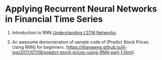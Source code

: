 # Applying Recurrent Neural Networks in Financial Time Series

1. Introduction to RNN [Understanding LSTM Networks](http://colah.github.io/posts/2015-08-Understanding-LSTMs/).

2. An awesome demonstration of sample code of [Predict Stock Prices Using RNN] for beginners. (https://lilianweng.github.io/lil-log/2017/07/08/predict-stock-prices-using-RNN-part-1.html).
